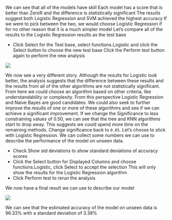 
We can see that all of the models have skill Each model has a score that is better than
ZeroR and the difference is statistically significant The results suggest both Logistic Regression
and SVM achieved the highest accuracy If we were to pick between the two, we would choose
Logistic Regression if for no other reason that it is a much simpler model Let’s compare all of
the results to the Logistic Regression results as the test base

- Click Select for the Test base, select functions.Logistic and click the Select button
to choose the new test base Click the Perform test button again to perform the new
analysis

![](https://github.com/fenago/katacoda-scenarios/raw/master/machine-learning-mastery-weka/machine-learning-mastery-weka-chapter-23/steps/images/23.2.png)

We now see a very different story. Although the results for Logistic look better, the analysis
suggests that the difference between these results and the results from all of the other algorithms
are not statistically significant. From here we could choose an algorithm based on other criteria,
like understandability or complexity. From this perspective Logistic Regression and Naive Bayes
are good candidates. We could also seek to further improve the results of one or more of these
algorithms and see if we can achieve a significant improvement. If we change the Significance
to less constraining values of 0.50, we can see that the tree and KNN algorithms start to drop
away. This suggests we could spend more time on the remaining methods. Change significance
back to `0.05`. Let’s choose to stick with Logistic Regression. We can collect some numbers we
can use to describe the performance of the model on unseen data.

- Check Show std deviations to show standard deviations of accuracy scores
- Click the Select button for Displayed Columns and choose functions.Logistic, click
Select to accept the selection This will only show the results for the Logistic Regression
algorithm
- Click Perform test to rerun the analysis

We now have a final result we can use to describe our model

![](https://github.com/fenago/katacoda-scenarios/raw/master/machine-learning-mastery-weka/machine-learning-mastery-weka-chapter-23/steps/images/23.3.png)


We can see that the estimated accuracy of the model on unseen data is 96.33% with a
standard deviation of 3.38%
